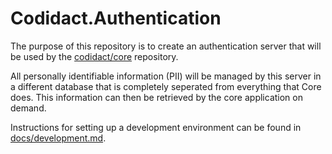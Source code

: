 # Codidact.Authentication

The purpose of this repository is to create an authentication server that will
be used by the [codidact/core][1] repository.

All personally identifiable information (PII) will be managed by this server in
a different database that is completely seperated from everything that Core does.
This information can then be retrieved by the core application on demand.

Instructions for setting up a development environment can be found in
[docs/development.md][1].

  [1]: docs/development.md
